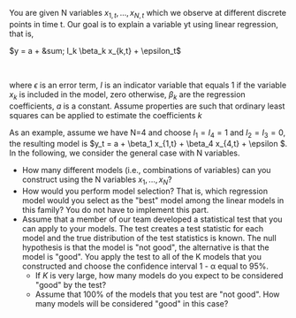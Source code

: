 You are given N variables $x_{1,t},...,x_{N,t}$  which we observe at different discrete points in time t. 
Our goal is to explain a variable yt using linear regression, that is,
<br/>

$y = a + &sum; I_k \beta_k  x_{k,t}  +  \epsilon_t$

<br/>

where $\epsilon$ is an error term, $I$ is an indicator variable that equals 1 if the variable $x_{k}$ is included in the
model, zero otherwise, $\beta_k$ are the regression coefficients, $a$ is a constant. Assume properties are such that
ordinary least squares can be applied to estimate the coefficients $k$

As an example, assume we have N=4 and choose $I_1 = I_4 = 1$ and $I_2 = I_3 = 0$, the resulting model is
$y_t = a + \beta_1 x_{1,t} + \beta_4 x_{4,t} + \epsilon $. In the following, we consider the general case with N variables.

- How many different models (i.e., combinations of variables) can you construct using the N variables $x_1, ..., x_N$?
- How would you perform model selection? That is, which regression model would you select as the
  "best" model among the linear models in this family? You do not have to implement this part.
- Assume that a member of our team developed a statistical test that you can apply to your models.
The test creates a test statistic for each model and the true distribution of the test statistics is known.
The null hypothesis is that the model is "not good", the alternative is that the model is "good". You
apply the test to all of the K models that you constructed and choose the confidence interval 1 - &alpha; equal to 95%.
  + If $K$ is very large, how many models do you expect to be considered "good" by the test?
  + Assume that 100% of the models that you test are "not good". How many models will be considered "good" in this case?

